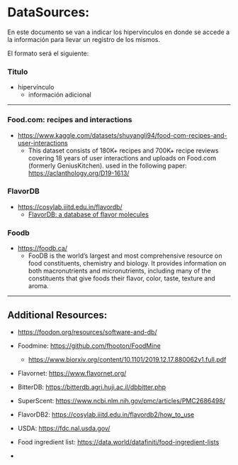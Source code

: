 # DataSources:

En este documento se van a indicar los hipervínculos en donde se accede a la información para llevar un registro de los mismos.

El formato será el siguiente:

### Titulo
- hipervínculo 
	- información adicional
-----
### Food.com: recipes and interactions
- https://www.kaggle.com/datasets/shuyangli94/food-com-recipes-and-user-interactions
	- This dataset consists of 180K+ recipes and 700K+ recipe reviews covering 18 years of user interactions and uploads on Food.com (formerly GeniusKitchen). used in the following paper: https://aclanthology.org/D19-1613/


### FlavorDB
- https://cosylab.iiitd.edu.in/flavordb/
	- [FlavorDB: a database of flavor molecules](https://doi.org/10.1093/nar/gkx957)

### Foodb
- https://foodb.ca/
	- FooDB is the world’s largest and most comprehensive resource on food constituents, chemistry and biology. It provides information on both macronutrients and micronutrients, including many of the constituents that give foods their flavor, color, taste, texture and aroma.



-----
## Additional Resources:

- https://foodon.org/resources/software-and-db/


- Foodmine: https://github.com/fhooton/FoodMine
	- https://www.biorxiv.org/content/10.1101/2019.12.17.880062v1.full.pdf

- Flavornet: https://www.flavornet.org/

- BitterDB: https://bitterdb.agri.huji.ac.il/dbbitter.php

- SuperScent: https://www.ncbi.nlm.nih.gov/pmc/articles/PMC2686498/

- FlavorDB2: https://cosylab.iiitd.edu.in/flavordb2/how_to_use

- USDA: https://fdc.nal.usda.gov/

- Food ingredient list: https://data.world/datafiniti/food-ingredient-lists

-
